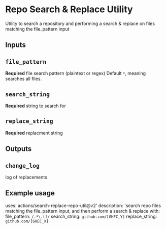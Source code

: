 # Repo Search & Replace Utility

Utility to search a repository and performing a search & replace on files matching the file_pattern input

## Inputs

## `file_pattern`

**Required** file search pattern (plaintext or regex) Default `*`, meaning searches all files.

## `search_string`

**Required** string to search for

## `replace_string`

**Required** replacment string

## Outputs

## `change_log`

log of replacements

## Example usage

uses: actions/search-replace-repo-util@v2'
description: 'search repo files matching the file_pattern input, and then perform a search & replace
with:
  file_pattern: `/.*\.tf/`
  search_string: `github.com/[GHEC_Y]`
  replace_string: `github.com/[GHEC_X]`